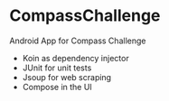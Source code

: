 # CompassChallenge
Android App for Compass Challenge

- Koin as dependency injector
- JUnit for unit tests
- Jsoup for web scraping
- Compose in the UI
